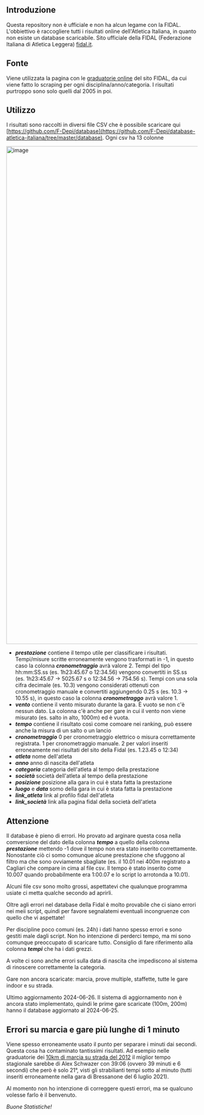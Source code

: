 ## Introduzione
Questa repository non è ufficiale e non ha alcun legame con la FIDAL.
L'obbiettivo è raccogliere tutti i risultati online dell'Atletica Italiana, in quanto non esiste un database scaricabile.
Sito ufficiale della FIDAL (Federazione Italiana di Atletica Leggera) [fidal.it](http://www.fidal.it/).

## Fonte
Viene utilizzata la pagina con le [graduatorie online](http://www.fidal.it/risultati/2019/COD7650/Index.htm) del sito FIDAL, da cui viene fatto lo scraping per ogni disciplina/anno/categoria.
I risultati purtroppo sono solo quelli dal 2005 in poi.

## Utilizzo
I risultati sono raccolti in diversi file CSV che è possibile scaricare qui [https://github.com/F-Depi/database](https://github.com/F-Depi/database-atletica-italiana/tree/master/database).
Ogni csv ha 13 colonne

<img width="1306" alt="image" src="https://github.com/F-Depi/database-atletica-italiana/assets/120582465/631a934e-170c-4105-8d61-e9a13d7844c6">


- ***prestazione*** contiene il tempo utile per classificare i risultati. Tempi/misure scritte erroneamente vengono trasformati in -1, in questo caso la colonna ***cronometraggio*** avrà valore 2. Tempi del tipo hh:mm:SS.ss (es. 1h23:45.67 o 12:34.56) vengono convertiti in SS.ss (es. 1h23:45.67 -> 5025.67 s o 12:34.56 -> 754.56 s). Tempi con una sola cifra decimale (es. 10.3) vengono considerati ottenuti con cronometraggio manuale e convertiti aggiungendo 0.25 s (es. 10.3 -> 10.55 s), in questo caso la colonna ***cronometraggo*** avrà valore 1.
- ***vento*** contiene il vento misurato durante la gara. È vuoto se non c'è nessun dato. La colonna c'è anche per gare in cui il vento non viene misurato (es. salto in alto, 1000m) ed è vuota.
- ***tempo*** contiene il risultato così come comoare nei ranking, può essere anche la misura di un salto o un lancio
- ***cronometraggio*** 0 per cronometraggio elettrico o misura correttamente registrata. 1 per cronometraggio manuale. 2 per valori inseriti erroneamente nei risultati del sito della Fidal (es. 1.23.45 o 12:34)
- ***atleta*** nome dell'atleta
- ***anno*** anno di nascita dell'atleta
- ***categoria*** categoria dell'atleta al tempo della prestazione
- ***società*** società dell'atleta al tempo della prestazione
- ***posizione*** posizione alla gara in cui è stata fatta la prestazione
- ***luogo*** e ***data*** somo della gara in cui è stata fatta la prestazione
- ***link_atleta*** link al profilo fidal dell'atleta
- ***link_società*** link alla pagina fidal della società dell'atleta

## Attenzione
Il database è pieno di errori. Ho provato ad arginare questa cosa nella comversione del dato della colonna ***tempo*** a quello della colonna ***prestazione*** mettendo -1 dove il tempo non era stato inserito correttamente. Nonostante ciò ci somo comunque alcune prestazione che sfuggono al filtro ma che sono ovviamente sbagliate (es. il 10.01 nei 400m registrato a Cagliari che compare in cima al file csv. Il tempo è stato inserito come 10.007 quando probabilmente era 1:00.07 e lo script lo arrotonda a 10.01).

Alcuni file csv sono molto grossi, aspettatevi che qualunque programma usiate ci metta qualche secondo ad aprirli.

Oltre agli errori nel database della Fidal è molto provabile che ci siano errori nei meii script, quindi per favore segnalatemi eventuali incongruenze con quello che vi aspettate!

Per discipline poco comuni (es. 24h) i dati hanno spesso errori e sono gestiti male dagli script. Non ho intenzione di perderci tempo, ma mi sono comunque preoccupato di scaricare tutto. Consiglio di fare riferimento alla colonna ***tempi*** che ha i dati grezzi.

A volte ci sono anche errori sulla data di nascita che impediscono al sistema di rinoscere correttamente la categoria.

Gare non ancora scaricate: marcia, prove multiple, staffette, tutte le gare indoor e su strada.

Ultimo aggiornamento 2024-06-26. Il sistema di aggiornamento non è ancora stato implementato, quindi le prime gare scaricate (100m, 200m) hanno il database aggiornato al 2024-06-25.

## Errori su marcia e gare più lunghe di 1 minuto

Viene spesso erroneamente usato il punto per separare i minuti dai secondi. Questa cosa ha contaminato tantissimi risultati. Ad esempio nelle graduatorie dei [10km di marcia su strada del 2012](https://www.fidal.it/graduatorie.php?anno=2012&tipo_attivita=S&sesso=M&categoria=XM&gara=49&tipologia_estrazione=2&vento=0&regione=0&nazionalita=2&limite=0&societa=&submit=Invia) il miglior tempo stagionale sarebbe di Alex Schwazer con 39:06 (ovvero 39 minuti e 6 secondi) che però è solo 21°, visti gli strabilianti tempi sotto al minuto (tutti inseriti erroneamente nella gara di Bressanone del 6 luglio 2021).

Al momento non ho intenzione di correggere questi errori, ma se qualcuno volesse farlo è il benvenuto.


_Buone Statistiche!_
